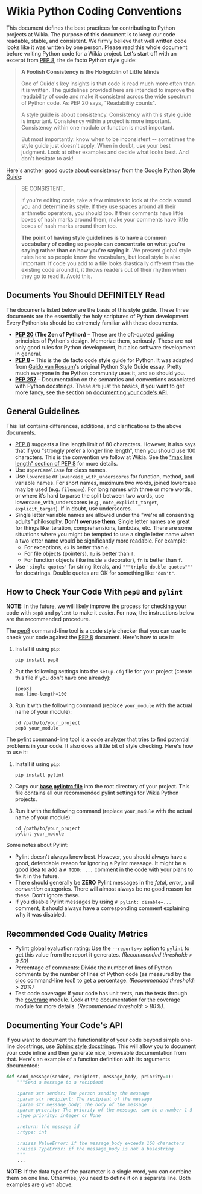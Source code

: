 # Wikia Python Coding Conventions

This document defines the best practices for contributing to Python projects at Wikia. The purpose
of this document is to keep our code readable, stable, and consistent. We firmly believe that well
written code looks like it was written by one person. Please read this whole document before writing
Python code for a Wikia project. Let's start off with an excerpt from [PEP 8], the de facto Python
style guide:

> **A Foolish Consistency is the Hobgoblin of Little Minds**
>
> One of Guido's key insights is that code is read much more often than it is written. The
> guidelines provided here are intended to improve the readability of code and make it consistent
> across the wide spectrum of Python code. As PEP 20 says, "Readability counts".
>
> A style guide is about consistency. Consistency with this style guide is important. Consistency
> within a project is more important. Consistency within one module or function is most important.
>
> But most importantly: know when to be inconsistent -- sometimes the style guide just doesn't
> apply. When in doubt, use your best judgment. Look at other examples and decide what looks best.
> And don't hesitate to ask!

Here's another good quote about consistency from the [Google Python Style Guide]:

> BE CONSISTENT.
>
> If you're editing code, take a few minutes to look at the code around you and determine its style.
> If they use spaces around all their arithmetic operators, you should too. If their comments have
> little boxes of hash marks around them, make your comments have little boxes of hash marks around
> them too.
>
> **The point of having style guidelines is to have a common vocabulary of coding so people can
> concentrate on what you're saying rather than on how you're saying it.** We present global style
> rules here so people know the vocabulary, but local style is also important. If code you add to a
> file looks drastically different from the existing code around it, it throws readers out of their
> rhythm when they go to read it. Avoid this.

## Documents You Should DEFINITELY Read

The documents listed below are the basis of this style guide. These three documents are the
essentially the holy scriptures of Python development. Every Pythonista should be extremely familiar
with these documents.

* **[PEP 20] \(The Zen of Python\)** – These are the oft-quoted guiding principles of Python's
  design. Memorize them, seriously. These are not only good rules for Python development, but also
  software development in general.
* **[PEP 8]** – This is the de facto code style guide for Python. It was adapted from
  [Guido van Rossum]'s original Python Style Guide essay. Pretty much everyone in the Python
  community uses it, and so should you.
* **[PEP 257]** – Documentation on the semantics and conventions associated with Python docstrings.
  These are just the basics, if you want to get more fancy, see the section on
  [documenting your code's API](#documenting-your-codes-api).

## General Guidelines

This list contains differences, additions, and clarifications to the above documents.

* [PEP 8] suggests a line length limit of 80 characters. However, it also says that if you "strongly
  prefer a longer line length", then you should use 100 characters. This is the convention we follow
  at Wikia. See the ["max line length" section of PEP 8] for more details.
* Use `UpperCamelCase` for class names.
* Use `lowercase` or `lowercase_with_underscores` for function, method, and variable names. For
  short names, maximum two words, joined lowercase may be used (e.g. `filename`). For long names
  with three or more words, or where it’s hard to parse the split between two words, use
  lowercase_with_underscores (e.g., `note_explicit_target`, `explicit_target`). If in doubt, use
  underscores.
* Single letter variable names are allowed under the "we're all consenting adults" philosophy.
  **Don't overuse them.** Single letter names are great for things like iteration, comprehensions,
  lambdas, etc. There are some situations where you might be tempted to use a single letter name
  when a two letter name would be significantly more readable. For example:
    * For exceptions, `ex` is better than `e`.
    * For file objects (pointers), `fp` is better than `f`.
    * For function objects (like inside a decorator), `fn` is better than `f`.
* Use `'single quotes'` for string literals, and `"""triple double quotes"""` for docstrings. Double
  quotes are OK for something like `"don't"`.

## How to Check Your Code With `pep8` and `pylint`

**NOTE:** In the future, we will likely improve the process for checking your code with `pep8` and
`pylint` to make it easier. For now, the instructions below are the recommended procedure.

The [pep8] command-line tool is a code style checker that you can use to check your code against
the [PEP 8] document. Here's how to use it:

1. Install it using `pip`:

   ```
   pip install pep8
   ```

1. Put the following settings into the `setup.cfg` file for your project (create this file if you
   don't have one already):

   ```
   [pep8]
   max-line-length=100
   ```

1. Run it with the following command (replace `your_module` with the actual name of your module):

   ```
   cd /path/to/your_project
   pep8 your_module
   ```

The [pylint] command-line tool is a code analyzer that tries to find potential problems in your
code. It also does a little bit of style checking. Here's how to use it:

1. Install it using `pip`:

   ```
   pip install pylint
   ```

1. Copy our **[base pylintrc file]** into the root directory of your project. This file contains all
   our recommended pylint settings for Wikia Python projects.
1. Run it with the following command (replace `your_module` with the actual name of your module):

   ```
   cd /path/to/your_project
   pylint your_module
   ```

Some notes about Pylint:

* Pylint doesn't always know best. However, you should always have a good, defendable reason for
  ignoring a Pylint message. It might be a good idea to add a `# TODO: ...` comment in the code with
  your plans to fix it in the future.
* There should generally be **ZERO** Pylint messages in the _fatal_, _error_, and _convention_
  categories. There will almost always be no good reason for these. Don't ignore these.
* If you disable Pylint messages by using `# pylint: disable=...` comment, it should always have a
  corresponding comment explaining why it was disabled.

## Recommended Code Quality Metrics

* Pylint global evaluation rating: Use the `--reports=y` option to `pylint` to get this value
  from the report it generates. _(Recommended threshold: > 9.50)_
* Percentage of comments: Divide the number of lines of Python comments by the number of lines
  of Python code (as measured by the [cloc] command-line tool) to get a percentage.
  _(Recommended threshold: > 20%)_
* Test code coverage: If your code has unit tests, run the tests through the [coverage] module. Look
  at the documentation for the coverage module for more details. _(Recommended threshold: > 80%)_.

## Documenting Your Code's API

If you want to document the functionality of your code beyond simple one-line docstrings, use
[Sphinx style docstrings]. This will allow you to document your code inline and then generate nice,
browsable documentation from that. Here's an example of a function definition with its arguments
documented:

```python
def send_message(sender, recipient, message_body, priority=1):
    """Send a message to a recipient

    :param str sender: The person sending the message
    :param str recipient: The recipient of the message
    :param str message_body: The body of the message
    :param priority: The priority of the message, can be a number 1-5
    :type priority: integer or None

    :return: the message id
    :rtype: int

    :raises ValueError: if the message_body exceeds 160 characters
    :raises TypeError: if the message_body is not a basestring
    """
    ...
```

**NOTE:** If the data type of the parameter is a single word, you can combine them on one line.
Otherwise, you need to define it on a separate line. Both examples are given above.

[Google Python Style Guide]: http://google-styleguide.googlecode.com/svn/trunk/pyguide.html
[PEP 8]: http://www.python.org/dev/peps/pep-0008/
[PEP 20]: http://www.python.org/dev/peps/pep-0020/
[PEP 257]: http://www.python.org/dev/peps/pep-0257/
[Guido van Rossum]: http://en.wikipedia.org/wiki/Guido_van_Rossum
["max line length" section of PEP 8]: http://legacy.python.org/dev/peps/pep-0008/#maximum-line-length
[Sphinx style docstrings]: http://sphinx-doc.org/domains.html#signatures
[pep8]: https://github.com/jcrocholl/pep8
[pylint]: http://www.pylint.org/
[base pylintrc file]: https://github.com/Wikia/guidelines/blob/master/Python/pylintrc
[cloc]: http://cloc.sourceforge.net/
[coverage]: http://nedbatchelder.com/code/coverage/
